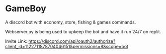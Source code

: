 # GameBoy
A discord bot with economy, store, fishing & games commands.

Webserver.py is being used to upkeep the bot and have it run 24/7 on replit.

Invite Link: https://discord.com/api/oauth2/authorize?client_id=1122711878704046151&permissions=8&scope=bot
